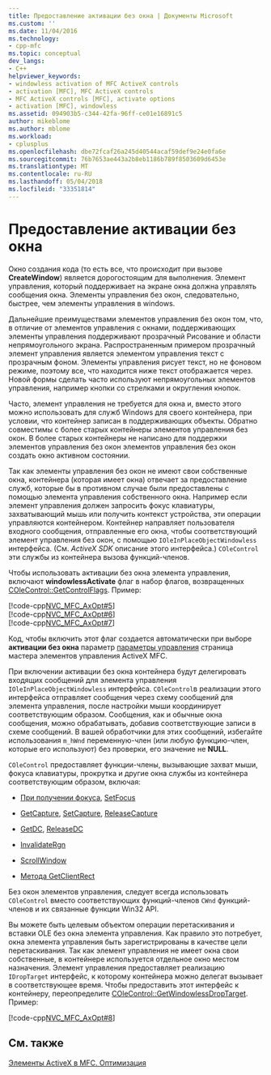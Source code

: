 ```yaml
---
title: Предоставление активации без окна | Документы Microsoft
ms.custom: ''
ms.date: 11/04/2016
ms.technology:
- cpp-mfc
ms.topic: conceptual
dev_langs:
- C++
helpviewer_keywords:
- windowless activation of MFC ActiveX controls
- activation [MFC], MFC ActiveX controls
- MFC ActiveX controls [MFC], activate options
- activation [MFC], windowless
ms.assetid: 094903b5-c344-42fa-96ff-ce01e16891c5
author: mikeblome
ms.author: mblome
ms.workload:
- cplusplus
ms.openlocfilehash: dbe72fcaf26a245d40544acaf59def9e24e0fa6e
ms.sourcegitcommit: 76b7653ae443a2b8eb1186b789f8503609d6453e
ms.translationtype: MT
ms.contentlocale: ru-RU
ms.lasthandoff: 05/04/2018
ms.locfileid: "33351814"
---
```

# <a name="providing-windowless-activation"></a>Предоставление активации без окна
Окно создания кода (то есть все, что происходит при вызове **CreateWindow**) является дорогостоящим для выполнения. Элемент управления, который поддерживает на экране окна должна управлять сообщения окна. Элементы управления без окон, следовательно, быстрее, чем элементы управления в windows.  
  
 Дальнейшие преимуществами элементов управления без окон том, что, в отличие от элементов управления с окнами, поддерживающих элементы управления поддерживают прозрачный Рисование и области непрямоугольного экрана. Распространенным примером прозрачный элемент управления является элементом управления текст с прозрачным фоном. Элементы управления рисует текст, но не фоновом режиме, поэтому все, что находится ниже текст отображается через. Новой формы сделать часто используют непрямоугольных элементов управления, например кнопки со стрелками и округления кнопок.  
  
 Часто, элемент управления не требуется для окна и, вместо этого можно использовать для служб Windows для своего контейнера, при условии, что контейнер записан в поддерживающих объекты. Обратно совместимы с более старых контейнеры элементов управления без окон. В более старых контейнеры не написано для поддержки элементов управления без окон элементов управления без окон создать окно активном состоянии.  
  
 Так как элементы управления без окон не имеют свои собственные окна, контейнера (которая имеет окна) отвечает за предоставление служб, которые бы в противном случае были предоставлены с помощью элемента управления собственного окна. Например если элемент управления должен запросить фокус клавиатуры, захватывающий мышь или получить контекст устройства, эти операции управляются контейнером. Контейнер направляет пользователя входного сообщения, отправленные его окна, чтобы соответствующий элемент управления без окон, с помощью `IOleInPlaceObjectWindowless` интерфейса. (См. *ActiveX SDK* описание этого интерфейса.) `COleControl` эти службы из контейнера вызова функций-членов.  
  
 Чтобы использовать активации без окна элемента управления, включают **windowlessActivate** флаг в набор флагов, возвращенных [COleControl::GetControlFlags](../mfc/reference/colecontrol-class.md#getcontrolflags). Пример:  
  
 [!code-cpp[NVC_MFC_AxOpt#5](../mfc/codesnippet/cpp/providing-windowless-activation_1.cpp)]  
[!code-cpp[NVC_MFC_AxOpt#6](../mfc/codesnippet/cpp/providing-windowless-activation_2.cpp)]  
[!code-cpp[NVC_MFC_AxOpt#7](../mfc/codesnippet/cpp/providing-windowless-activation_3.cpp)]  
  
 Код, чтобы включить этот флаг создается автоматически при выборе **активации без окна** параметр [параметры управления](../mfc/reference/control-settings-mfc-activex-control-wizard.md) страница мастера элементов управления ActiveX MFC.  
  
 При включении активации без окна контейнера будут делегировать входящих сообщений для элемента управления `IOleInPlaceObjectWindowless` интерфейса. `COleControl`в реализации этого интерфейса отправляет сообщения через схему сообщений для элемента управления, после настройки мыши координирует соответствующим образом. Сообщения, как и обычные окна сообщения, можно обрабатывать, добавив соответствующие записи в схеме сообщений. В вашей обработчики для этих сообщений, избегайте использования `m_hWnd` переменную-член (или любую функцию-член, которые его используют) без проверки, его значение не **NULL**.  
  
 `COleControl` предоставляет функции-члены, вызывающие захват мыши, фокуса клавиатуры, прокрутка и другие окна службы из контейнера соответствующим образом, включая:  
  
-   [При получении фокуса](../mfc/reference/colecontrol-class.md#getfocus), [SetFocus](../mfc/reference/colecontrol-class.md#setfocus)  
  
-   [GetCapture](../mfc/reference/colecontrol-class.md#getcapture), [SetCapture](../mfc/reference/colecontrol-class.md#setcapture), [ReleaseCapture](../mfc/reference/colecontrol-class.md#releasecapture)  
  
-   [GetDC](../mfc/reference/colecontrol-class.md#getdc), [ReleaseDC](../mfc/reference/colecontrol-class.md#releasedc)  
  
-   [InvalidateRgn](../mfc/reference/colecontrol-class.md#invalidatergn)  
  
-   [ScrollWindow](../mfc/reference/colecontrol-class.md#scrollwindow)  
  
-   [Метода GetClientRect](../mfc/reference/colecontrol-class.md#getclientrect)  
  
 Без окон элементов управления, следует всегда использовать `COleControl` вместо соответствующих функций-членов `CWnd` функций-членов и их связанные функции Win32 API.  
  
 Вы можете быть целевым объектом операции перетаскивания и вставки OLE без окна элемента управления. Как правило это потребует, окна элемента управления быть зарегистрированы в качестве цели перетаскивания. Так как элемент управления не имеет окна свои собственные, в контейнере используется отдельное окно местом назначения. Элемент управления предоставляет реализацию `IDropTarget` интерфейс, к которому контейнера можно делегат вызывает в соответствующее время. Чтобы предоставить этот интерфейс к контейнеру, переопределите [COleControl::GetWindowlessDropTarget](../mfc/reference/colecontrol-class.md#getwindowlessdroptarget). Пример:  
  
 [!code-cpp[NVC_MFC_AxOpt#8](../mfc/codesnippet/cpp/providing-windowless-activation_4.cpp)]  
  
## <a name="see-also"></a>См. также  
 [Элементы ActiveX в MFC. Оптимизация](../mfc/mfc-activex-controls-optimization.md)

